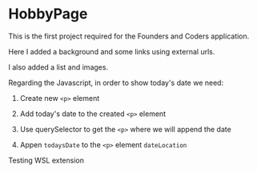 # HobbyPage
This is the first project required for the Founders and Coders application.

Here I added a background and some links using external urls.

I also added a list and images.

Regarding the Javascript, in order to show today's date we need:

1. Create new `<p>` element

2. Add today's date to the created `<p>` element

3. Use querySelector to get the `<p>` where we will append the date

4. Appen `todaysDate` to the `<p>` element `dateLocation` 

Testing WSL extension